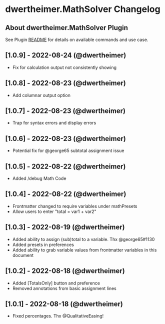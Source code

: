 # dwertheimer.MathSolver Changelog

## About dwertheimer.MathSolver Plugin

See Plugin [README](https://github.com/NotePlan/plugins/blob/main/dwertheimer.MathSolver/README.md) for details on available commands and use case.

## [1.0.9] - 2022-08-24 (@dwertheimer)
- Fix for calculation output not consistently showing

## [1.0.8] - 2022-08-23 (@dwertheimer)
- Add columnar output option

## [1.0.7] - 2022-08-23 (@dwertheimer)
- Trap for syntax errors and display errors

## [1.0.6] - 2022-08-23 (@dwertheimer)
- Potential fix for @george65 subtotal assignment issue

## [1.0.5] - 2022-08-22 (@dwertheimer)
- Added /debug Math Code 

## [1.0.4] - 2022-08-22 (@dwertheimer)
- Frontmatter changed to require variables under mathPresets
- Allow users to enter "total = var1 + var2"

## [1.0.3] - 2022-08-19 (@dwertheimer)
- Added ability to assign (sub)total to a variable. Thx @george65#1130
- Added presets in preferences
- Added ability to grab variable values from frontmatter variables in this document

## [1.0.2] - 2022-08-18 (@dwertheimer)
- Added [TotalsOnly] button and preference
- Removed annotations from basic assignment lines

## [1.0.1] - 2022-08-18 (@dwertheimer)
- Fixed percentages. Thx @QualitativeEasing!
